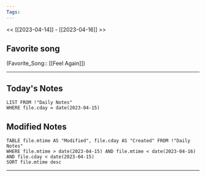```yaml
---
Tags:
---
```

<< [[2023-04-14]] - [[2023-04-16]] >>
## Favorite song
(Favorite_Song:: [[Feel Again]])

___
## Today's Notes
```dataview
LIST FROM !"Daily Notes"
WHERE file.cday = date(2023-04-15)
```
## Modified Notes
```dataview
TABLE file.mtime AS "Modified", file.cday AS "Created" FROM !"Daily Notes" 
WHERE file.mtime > date(2023-04-15) AND file.mtime < date(2023-04-16) AND file.cday < date(2023-04-15)
SORT file.mtime desc
```
___
